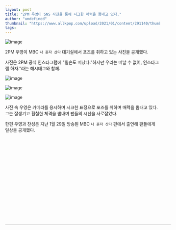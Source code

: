 ```yaml
---
layout: post
title: "2PM 우영이 SNS 사진을 통해 시크한 매력을 뽐내고 있다."
author: "undefined"
thumbnail: "https://www.allkpop.com/upload/2021/01/content/291140/thumb/1611938444-image.png"
tags: 
---
```



![image](https://www.allkpop.com/upload/2021/01/content/291140/1611938444-image.png)

2PM 우영이 MBC `나 혼자 산다` 대기실에서 포즈를 취하고 있는 사진을 공개했다.

사진은 2PM 공식 인스타그램에 "윌슨도 떠났다."하지만 우리는 떠날 수 없어, 인스타그램 하자."라는 해시태그와 함께.

![image](https://www.allkpop.com/upload/2021/01/content/291142/1611938564-instagramphotodownload.jpg)

![image](https://www.allkpop.com/upload/2021/01/content/291143/1611938582-instagramphotodownload.jpg)

![image](https://www.allkpop.com/upload/2021/01/content/291143/1611938585-instagramphotodownload.jpg)

사진 속 우영은 카메라를 응시하며 시크한 표정으로 포즈를 취하며 매력을 뽐내고 있다. 그는 잘생기고 훤칠한 체격을 뽐내며 팬들의 시선을 사로잡았다.

한편 우영과 찬성은 지난 1월 29일 방송된 MBC `나 혼자 산다` 편에서 출연해 팬들에게 일상을 공개했다.


<div class="video_wrapper" style="padding-top: 56.25%;">
    <iframe class="instagram-media" id="instagram-embed-0" src="https://www.instagram.com/p/CKonpHxLn_1/embed/captioned/?cr=1&amp;v=13&amp;wp=1080&amp;rd=https%3A%2F%2Fwww.allkpop.com&amp;rp=%2Farticle%2F2021%2F01%2F2pms-wooyoung-shows-off-his-chic-charms-through-photos-on-social-media#%7B%22ci%22%3A0%2C%22os%22%3A5076.210000086576%2C%22ls%22%3A2460.440000053495%2C%22le%22%3A3449.045000015758%7D" allowtransparency="true" allowfullscreen="true" frameborder="0" height="0" data-instgrm-payload-id="instagram-media-payload-0" scrolling="no" style="background: white; max-width: 540px; width: calc(100% - 2px); border-radius: 3px; border: 1px solid rgb(219, 219, 219); box-shadow: none; display: block; margin: 0px; min-width: 326px; padding: 0px; position: absolute;"></iframe>
</div>
